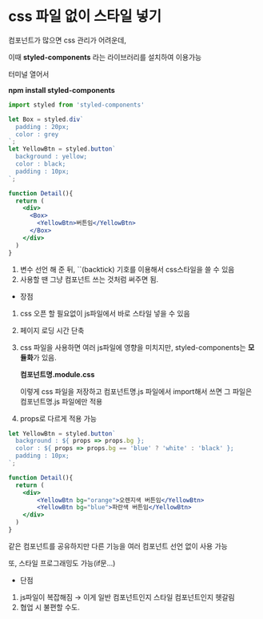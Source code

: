 # css 파일 없이 스타일 넣기

컴포넌트가 많으면 css 관리가 어려운데, 

이때 **styled-components** 라는 라이브러리를 설치하여 이용가능

터미널 열어서

**npm install styled-components**

```jsx
import styled from 'styled-components'

let Box = styled.div`
  padding : 20px;
  color : grey
`;
let YellowBtn = styled.button`
  background : yellow;
  color : black;
  padding : 10px;
`;

function Detail(){
  return (
    <div>
      <Box>
        <YellowBtn>버튼임</YellowBtn>
      </Box>
    </div>
  )
}
```

1. 변수 선언 해 준 뒤, ``(backtick) 기호를 이용해서 css스타일을 쓸 수 있음
2. 사용할 땐 그냥 컴포넌트 쓰는 것처럼 써주면 됨.

- 장점
1. css 오픈 할 필요없이 js파일에서 바로 스타일 넣을 수 있음
2. 페이지 로딩 시간 단축
3. css 파일을 사용하면 여러 js파일에 영향을 미치지만, styled-components는 **모듈화**가 있음.
    
    **컴포넌트명.module.css**
    
    이렇게 css 파일을 저장하고 컴포넌트명.js 파일에서 import해서 쓰면 그 파일은 컴포넌트명.js 파일에만 적용
    
4. props로 다르게 적용 가능

```jsx
let YellowBtn = styled.button`
  background : ${ props => props.bg };
  color : ${ props => props.bg == 'blue' ? 'white' : 'black' };
  padding : 10px;
`;

function Detail(){
  return (
    <div>
        <YellowBtn bg="orange">오렌지색 버튼임</YellowBtn>
        <YellowBtn bg="blue">파란색 버튼임</YellowBtn>
    </div>
  )
}
```

같은 컴포넌트를 공유하지만 다른 기능을 여러 컴포넌트 선언 없이 사용 가능

또, 스타일 프로그래밍도 가능(if문…)

- 단점
1. js파일이 복잡해짐 → 이게 일반 컴포넌트인지 스타일 컴포넌트인지 헷갈림
2. 협업 시 불편할 수도.